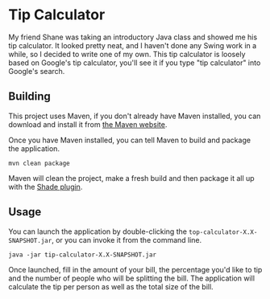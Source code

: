 Tip Calculator
==============

My friend Shane was taking an introductory Java class and showed me his tip calculator. It looked pretty neat, and I
haven't done any Swing work in a while, so I decided to write one of my own. This tip calculator is loosely based on
Google's tip calculator, you'll see it if you type "tip calculator" into Google's search.

Building
--------

This project uses Maven, if you don't already have Maven installed, you can download and install it from [the Maven
website](https://maven.apache.org/download.cgi).

Once you have Maven installed, you can tell Maven to build and package the application.

    mvn clean package

Maven will clean the project, make a fresh build and then package it all up with the
[Shade plugin](https://maven.apache.org/plugins/maven-shade-plugin/).

Usage
-----

You can launch the application by double-clicking the `top-calculator-X.X-SNAPSHOT.jar`, or you can invoke it from the
command line.

    java -jar tip-calculator-X.X-SNAPSHOT.jar

Once launched, fill in the amount of your bill, the percentage you'd like to tip and the number of people who will be
splitting the bill. The application will calculate the tip per person as well as the total size of the bill.